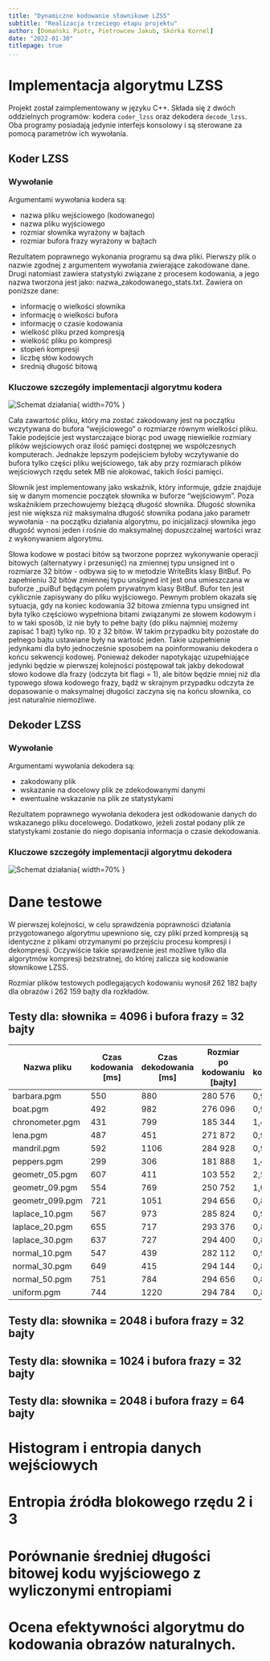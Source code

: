 ```yaml
---
title: "Dynamiczne kodowanie słownikowe LZSS"
subtitle: "Realizacja trzeciego etapu projektu"
author: [Domański Piotr, Pietrowcew Jakub, Skórka Kornel]
date: "2022-01-30"
titlepage: true
...
```


# Implementacja algorytmu LZSS

Projekt został zaimplementowany w języku C++. Składa się z dwóch oddzielnych programów: kodera `coder_lzss` oraz dekodera `decode_lzss`. Oba programy posiadają jedynie interfejs konsolowy i są sterowane za pomocą parametrów ich wywołania.

## Koder LZSS

### Wywołanie

Argumentami wywołania kodera są:

- nazwa pliku wejściowego (kodowanego)
- nazwa pliku wyjściowego
- rozmiar słownika wyrażony w bajtach
- rozmiar bufora frazy wyrażony w bajtach

Rezultatem poprawnego wykonania programu są dwa pliki. Pierwszy plik o nazwie zgodnej z argumentem wywołania zwierające zakodowane dane. Drugi natomiast zawiera statystyki związane z procesem kodowania, a jego nazwa tworzona jest jako: nazwa_zakodowanego_stats.txt. Zawiera on poniższe dane:

- informację o wielkości słownika
- informację o wielkości bufora
- informację o czasie kodowania
- wielkość pliku przed kompresją
- wielkość pliku po kompresji
- stopień kompresji
- liczbę słów kodowych
- średnią długość bitową

### Kluczowe szczegóły implementacji algorytmu kodera

![Schemat działania](encoding_diagram.png){ width=70% }

Cała zawartość pliku, który ma zostać zakodowany jest na początku wczytywana do bufora “wejściowego” o rozmiarze równym wielkości pliku. Takie podejście jest wystarczające biorąc pod uwagę niewielkie rozmiary plików wejściowych oraz ilość pamięci dostępnej we współczesnych komputerach. Jednakże lepszym podejściem byłoby wczytywanie do bufora tylko części pliku wejściowego, tak aby przy rozmiarach plików wejściowych rzędu setek MB nie alokować, takich ilości pamięci.

Słownik jest implementowany jako wskaźnik, który informuje, gdzie znajduje się w danym momencie początek słownika w buforze “wejściowym”. Poza wskaźnikiem przechowujemy bieżącą długość słownika. Długość słownika jest nie większa niż maksymalna długość słownika podana jako parametr wywołania - na początku działania algorytmu, po inicjalizacji słownika jego długość wynosi jeden i rośnie do maksymalnej dopuszczalnej wartości wraz z wykonywaniem algorytmu.

Słowa kodowe w postaci bitów są tworzone poprzez wykonywanie operacji bitowych (alternatywy i przesunięć) na zmiennej typu unsigned int o rozmiarze 32 bitów - odbywa się to w metodzie WriteBits klasy BitBuf. Po zapełnieniu 32 bitów zmiennej typu unsigned int jest ona umieszczana w buforze \_puiBuf będącym polem prywatnym klasy BitBuf. Bufor ten jest cyklicznie zapisywany do pliku wyjściowego. Pewnym problem okazała się sytuacja, gdy na koniec kodowania 32 bitowa zmienna typu unsigned int była tylko częściowo wypełniona bitami związanymi ze słowem kodowym i to w taki sposób, iż nie były to pełne bajty (do pliku najmniej możemy zapisać 1 bajt) tylko np. 10 z 32 bitów. W takim przypadku bity pozostałe do pełnego bajtu ustawiane były na wartość jeden. Takie uzupełnienie jedynkami dla było jednocześnie sposobem na poinformowaniu dekodera o końcu sekwencji kodowej. Ponieważ dekoder napotykając uzupełniające jedynki będzie w pierwszej kolejności postępował tak jakby dekodował słowo kodowe dla frazy (odczyta bit flagi = 1), ale bitów będzie mniej niż dla typowego słowa kodowego frazy, bądź w skrajnym przypadku odczyta że dopasowanie o maksymalnej długości zaczyna się na końcu słownika, co jest naturalnie niemożliwe. 

## Dekoder LZSS

### Wywołanie

Argumentami wywołania dekodera są:

- zakodowany plik
- wskazanie na docelowy plik ze zdekodowanymi danymi
- ewentualne wskazanie na plik ze statystykami

Rezultatem poprawnego wywołania dekodera jest odkodowanie danych do wskazanego pliku docelowego. Dodatkowo, jeżeli został podany plik ze statystykami zostanie do niego dopisania informacja o czasie dekodowania.

### Kluczowe szczegóły implementacji algorytmu dekodera

![Schemat działania](decoding_diagram.png){ width=70% }

# Dane testowe

W pierwszej kolejności, w celu sprawdzenia poprawności działania przygotowanego algorytmu upewniono się, czy pliki przed kompresją są identyczne z plikami otrzymanymi po przejściu procesu kompresji i dekompresji. Oczywiście takie sprawdzenie jest możliwe tylko dla algorytmów kompresji bezstratnej, do której zalicza się kodowanie słownikowe LZSS.

Rozmiar plików testowych podlegających kodowaniu wynosił 262 182 bajty dla obrazów i 262 159 bajty dla rozkładów.

## Testy dla: słownika = 4096 i bufora frazy = 32 bajty

| Nazwa pliku     | Czas kodowania [ms] | Czas dekodowania [ms] | Rozmiar po kodowaniu [bajty] | Wsp. kompresji | Liczba słów kodowych | Średnia długość bitowa |
|-----------------|---------------------|-----------------------|------------------------------|----------------|----------------------|------------------------|
| barbara.pgm     | 550                 | 880                   | 280 576                      | 0,93           | 178 892              | 12,5473                |
| boat.pgm        | 492                 | 982                   | 276 096                      | 0,95           | 156 878              | 14,0795                |
| chronometer.pgm | 431                 | 799                   | 185 344                      | 1,41           | 111 105              | 13,3455                |
| lena.pgm        | 487                 | 451                   | 271 872                      | 0,96           | 155 514              | 13,9857                |
| mandril.pgm     | 592                 | 1106                  | 284 928                      | 0,92           | 175 942              | 12,9555                |
| peppers.pgm     | 299                 | 306                   | 181 888                      | 1,44           | 89 507               | 16,2569                |
| geometr_05.pgm  | 607                 | 411                   | 103 552                      | 2,53           | 46 405               | 17,8519                |
| geometr_09.pgm  | 554                 | 769                   | 250 752                      | 1,05           | 119 755              | 16,751                 |
| geometr_099.pgm | 721                 | 1051                  | 294 656                      | 0,89           | 233 412              | 10,0991                |
| laplace_10.pgm  | 567                 | 973                   | 285 824                      | 0,92           | 153 096              | 14,9357                |
| laplace_20.pgm  | 655                 | 717                   | 293 376                      | 0,89           | 191 261              | 12,2712                |
| laplace_30.pgm  | 637                 | 727                   | 294 400                      | 0,89           | 215 992              | 10,9041                |
| normal_10.pgm   | 547                 | 439                   | 282 112                      | 0,93           | 138 604              | 16,2831                |
| normal_30.pgm   | 649                 | 415                   | 294 144                      | 0,89           | 205 102              | 11,4731                |
| normal_50.pgm   | 751                 | 784                   | 294 656                      | 0,89           | 234 429              | 10,0553                |
| uniform.pgm     | 744                 | 1220                  | 294 784                      | 0,89           | 247 271              | 9,5372                 |

## Testy dla: słownika = 2048 i bufora frazy = 32 bajty
## Testy dla: słownika = 1024 i bufora frazy = 32 bajty
## Testy dla: słownika = 2048 i bufora frazy = 64 bajty

# Histogram i entropia danych wejściowych

# Entropia źródła blokowego rzędu 2 i 3

# Porównanie średniej długości bitowej kodu wyjściowego z wyliczonymi entropiami

# Ocena efektywności algorytmu do kodowania obrazów naturalnych.

